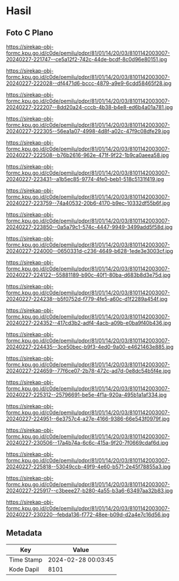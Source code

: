 # Hasil

## Foto C Plano

https://sirekap-obj-formc.kpu.go.id/c0de/pemilu/pdpr/81/01/14/20/03/8101142003007-20240227-221747--ce5a12f2-742c-44de-bcdf-8c0d96e80151.jpg

https://sirekap-obj-formc.kpu.go.id/c0de/pemilu/pdpr/81/01/14/20/03/8101142003007-20240227-222028--df4471d6-bccc-4879-a9e9-6cdd58465f28.jpg

https://sirekap-obj-formc.kpu.go.id/c0de/pemilu/pdpr/81/01/14/20/03/8101142003007-20240227-222207--8dd20a24-cccb-4b38-b4e8-ed6b4a01a781.jpg

https://sirekap-obj-formc.kpu.go.id/c0de/pemilu/pdpr/81/01/14/20/03/8101142003007-20240227-222305--56ea1a07-4998-4d8f-a02c-47f9c08dfe29.jpg

https://sirekap-obj-formc.kpu.go.id/c0de/pemilu/pdpr/81/01/14/20/03/8101142003007-20240227-222508--b76b2616-962e-471f-9f22-1b9ca0aeea58.jpg

https://sirekap-obj-formc.kpu.go.id/c0de/pemilu/pdpr/81/01/14/20/03/8101142003007-20240227-223431--a1b5ec85-9774-4fe0-beb1-518c5131f419.jpg

https://sirekap-obj-formc.kpu.go.id/c0de/pemilu/pdpr/81/01/14/20/03/8101142003007-20240227-223759--74a40532-20b6-4170-b9ec-10332df55b6f.jpg

https://sirekap-obj-formc.kpu.go.id/c0de/pemilu/pdpr/81/01/14/20/03/8101142003007-20240227-223850--0a5a79c1-574c-4447-9949-3499add5f58d.jpg

https://sirekap-obj-formc.kpu.go.id/c0de/pemilu/pdpr/81/01/14/20/03/8101142003007-20240227-224000--0650331d-c236-4649-b628-1ede3e3003cf.jpg

https://sirekap-obj-formc.kpu.go.id/c0de/pemilu/pdpr/81/01/14/20/03/8101142003007-20240227-224122--55881189-b90c-40f1-80ba-d683b8d3e75d.jpg

https://sirekap-obj-formc.kpu.go.id/c0de/pemilu/pdpr/81/01/14/20/03/8101142003007-20240227-224238--b5f0752d-f779-4fe5-a60c-d1f2289a454f.jpg

https://sirekap-obj-formc.kpu.go.id/c0de/pemilu/pdpr/81/01/14/20/03/8101142003007-20240227-224352--417cd3b2-adf4-4acb-a09b-e0ba9f40b436.jpg

https://sirekap-obj-formc.kpu.go.id/c0de/pemilu/pdpr/81/01/14/20/03/8101142003007-20240227-224435--3ce50bec-b9f3-4ed0-9a00-e4621463e885.jpg

https://sirekap-obj-formc.kpu.go.id/c0de/pemilu/pdpr/81/01/14/20/03/8101142003007-20240227-224659--77f6ce07-2b78-472c-ad7d-0e8dc54b5f4e.jpg

https://sirekap-obj-formc.kpu.go.id/c0de/pemilu/pdpr/81/01/14/20/03/8101142003007-20240227-225312--25796691-be5e-4f1a-920a-495b1a1af334.jpg

https://sirekap-obj-formc.kpu.go.id/c0de/pemilu/pdpr/81/01/14/20/03/8101142003007-20240227-224951--6e3757c4-a27e-4166-9386-66e543f0979f.jpg

https://sirekap-obj-formc.kpu.go.id/c0de/pemilu/pdpr/81/01/14/20/03/8101142003007-20240227-230506--17a4b74a-6c6c-415a-9f20-7f0669cdaf6d.jpg

https://sirekap-obj-formc.kpu.go.id/c0de/pemilu/pdpr/81/01/14/20/03/8101142003007-20240227-225818--53049ccb-49f9-4e60-b571-2e45f78855a3.jpg

https://sirekap-obj-formc.kpu.go.id/c0de/pemilu/pdpr/81/01/14/20/03/8101142003007-20240227-225917--c3beee27-b280-4a55-b3a6-63497aa32b83.jpg

https://sirekap-obj-formc.kpu.go.id/c0de/pemilu/pdpr/81/01/14/20/03/8101142003007-20240227-230220--febda136-f772-48ee-b09d-d2a4e7c16d56.jpg


## Metadata

| Key        | Value               |
| ---------- | ------------------- |
| Time Stamp | 2024-02-28 00:03:45 |
| Kode Dapil | 8101                |



